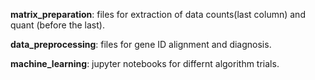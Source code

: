
**matrix_preparation**:  files for extraction of data counts(last column) and quant (before the last).

**data_preprocessing**: files for gene ID alignment and diagnosis.


**machine_learning**: jupyter notebooks for differnt algorithm trials.


